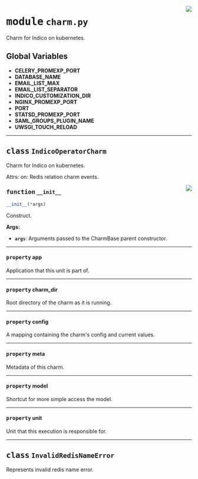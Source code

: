 <!-- markdownlint-disable -->

<a href="../src/charm.py#L0"><img align="right" style="float:right;" src="https://img.shields.io/badge/-source-cccccc?style=flat-square"></a>

# <kbd>module</kbd> `charm.py`
Charm for Indico on kubernetes. 

**Global Variables**
---------------
- **CELERY_PROMEXP_PORT**
- **DATABASE_NAME**
- **EMAIL_LIST_MAX**
- **EMAIL_LIST_SEPARATOR**
- **INDICO_CUSTOMIZATION_DIR**
- **NGINX_PROMEXP_PORT**
- **PORT**
- **STATSD_PROMEXP_PORT**
- **SAML_GROUPS_PLUGIN_NAME**
- **UWSGI_TOUCH_RELOAD**


---

## <kbd>class</kbd> `IndicoOperatorCharm`
Charm for Indico on kubernetes. 

Attrs:  on: Redis relation charm events. 

<a href="../src/charm.py#L61"><img align="right" style="float:right;" src="https://img.shields.io/badge/-source-cccccc?style=flat-square"></a>

### <kbd>function</kbd> `__init__`

```python
__init__(*args)
```

Construct. 



**Args:**
 
 - <b>`args`</b>:  Arguments passed to the CharmBase parent constructor. 


---

#### <kbd>property</kbd> app

Application that this unit is part of. 

---

#### <kbd>property</kbd> charm_dir

Root directory of the charm as it is running. 

---

#### <kbd>property</kbd> config

A mapping containing the charm's config and current values. 

---

#### <kbd>property</kbd> meta

Metadata of this charm. 

---

#### <kbd>property</kbd> model

Shortcut for more simple access the model. 

---

#### <kbd>property</kbd> unit

Unit that this execution is responsible for. 




---

## <kbd>class</kbd> `InvalidRedisNameError`
Represents invalid redis name error. 





